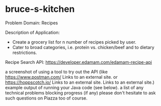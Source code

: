 # bruce-s-kitchen

Problem Domain: Recipes 

Description of Application:
- Create a grocery list for n number of recipes picked by user.
- Cater to broad categories, i.e. protein vs. chicken/beef and to dietary restrictions.

Recipe Search API: https://developer.edamam.com/edamam-recipe-api

a screenshot of using a tool to try out the API (like https://www.postman.com/ Links to an external site. or https://hoppscotch.io/ Links to an external site. Links to an external site.)
example output of running your Java code (see below).
a list of any technical problems blocking progress (if any)
please don't hesitate to ask such questions on Piazza too of course.
